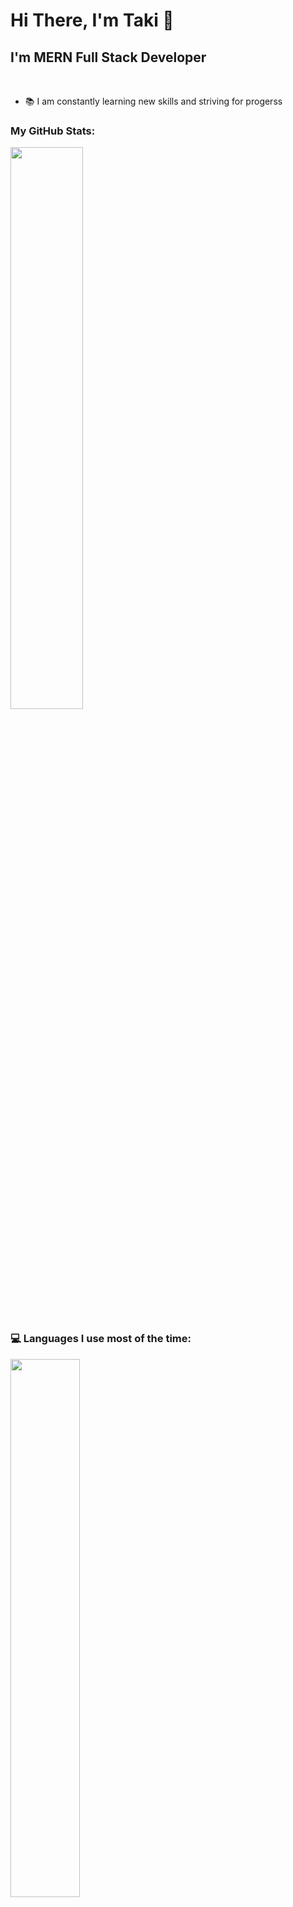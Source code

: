 # Hi There, I'm Taki 👋

## I'm MERN Full Stack Developer
<br />

- 📚 I am constantly learning new skills and striving for progerss

### My GitHub Stats:

<img width="48%" src="https://github-readme-stats.vercel.app/api?username=gittakisnani&show_icons=true&theme=radical" />

### 💻 Languages I use most of the time:
<img  width="47%" src="https://github-readme-stats.vercel.app/api/top-langs/?username=anuraghazra&layout=compact" />


### 💻 Libraries & Frameworks I use
<img align="left" alt="Tailwindcss" src="https://img.shields.io/badge/tailwindcss-%2338B2AC.svg?style=for-the-badge&logo=tailwind-css&logoColor=white" />
<img align="left" alt="React" src="https://img.shields.io/badge/react-%2320232a.svg?style=for-the-badge&logo=react&logoColor=%2361DAFB" />
<img align="left" alt="Next js" src="https://img.shields.io/badge/Next-black?style=for-the-badge&logo=next.js&logoColor=white" />
<img align="left" alt="Apollo GraphQL" src="https://img.shields.io/badge/-ApolloGraphQL-311C87?style=for-the-badge&logo=apollo-graphql" />
<img alt="Express.js" src="https://img.shields.io/badge/express.js-%23404d59.svg?style=for-the-badge&logo=express&logoColor=%2361DAFB" />


### 📬 Connect with me:
<a align="left" href="mailto:takisnbusiness@gmail.com">
<img alt="Gmail" src="https://img.shields.io/badge/Gmail-D14836?style=for-the-badge&logo=gmail&logoColor=white" />
</a>

<a align="left" href="https://www.linkedin.com/in/taki-snani-1ba6ba236/">
<img alt="LinkedIn" src="https://img.shields.io/badge/linkedin-%230077B5.svg?style=for-the-badge&logo=linkedin&logoColor=white" />
</a>

<a align="left" href="https://twitter.com/yestakisnani">
<img alt="Twitter" src="https://img.shields.io/badge/Twitter-%231DA1F2.svg?style=for-the-badge&logo=Twitter&logoColor=white" />
</a>




